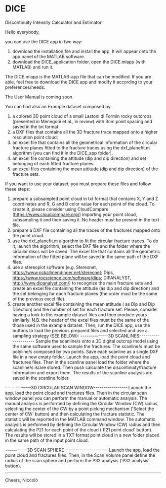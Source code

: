 # DICE
Discontinuity Intensity Calculator and Estimator

Hello everybody,

you can use the DICE app in two way:

1) download the installation file and install the app. It will appear onto the app panel of the MATLAB software.
2) download the DICE_application folder, open the DICE.mlapp (with MATLAB) and run it.

The DICE.mlapp is the MATLAB-app file that can be modified. If you are able, feel free to download the DICE app and modify it according to your preferences/needs.

The User Manual is coming soon.

You can find also an Example dataset composed by:

1) a colored 3D point cloud of a small Lastoni di Formin rocky outcrops (presented in Menegoni et al., in review) with 3cm point spacing and saved in the txt format.
2) a DXF files that contains all the 3D fracture trace mapped onto a higher resolution point cloud;
3) an excel file that contains all the geometrical information of the circular fracture planes fitted to the fracture traces using the dxf_planefit.m algorithm (you can find it in the DICE_app folder).
4) an excel file containing the attitude (dip and dip direction) and set belonging of each fitted fracture planes.
5) an excel files containing the mean attitude (dip and dip direction) of the fracture sets.


If you want to use your dataset, you must prepare these files and follow these steps:

1) prepare a subsampled point cloud in txt format that contains X, Y and Z coordinates and R, G and B color value for each point of the cloud. To create it, please consider using CloudCompare (https://www.cloudcompare.org/) importing your point cloud, subsampling it and then saving it. No header must be present in the text file.
2) prepare a DXF file containing all the traces of the fractures mapped onto the point cloud.
3) use the dxf_planefit.m algorithm to fit the circular fracture traces. To do it, launch the algorithm, select the DXF file and the folder where the circular discs will be saved. The excel file that contains all the geometric information of the fitted plane will be saved in the same path of the DXF files.
4) use a stereoplot software (e.g. Stereonet, https://www.rickallmendinger.net/stereonet; Dips, https://www.rocscience.com/software/dips; DIPANALYST, http://www.dipanalyst.com/) to recognize the main fracture sets and create an excel file containing the attitude (as dip and dip direction) and the set belonging for each fracture planes (the order must be the same of the previous excel file).
5) create another excel file containing the mean attitude ( as Dip and Dip Direction) and the number of set for each fracture set.
Please, consider having a look to the example dataset files and then produce yours similarly. N.B. the header of the excel files must be the same of the those used in the example dataset.
Then, run the DICE app, use the buttons to load the previous prepared files and selected and use a sampling strategy (SEE BELOW):
--------------3D SCANLINES---------------------
Sample the scanline/s onto a 3D digital outcrop model using the same software used to sample the fractures. The scanline/s must be polyline/s composed by two points. Save each scanline as a single DXF file in a new empty folder.
Launch the app, load the point cloud and fractures files. Then in the scanline panel load the folder where the scanline/s is/are stored. Then push calculate the discontinuity/fracture information and export them.
The results of the scanline analysis are saved in the scanline folder.

-------------3D CIRCULAR SCAN WINDOW-----------------
Launch the app, load the point cloud and fractures files. Then in the circular scan window panel you can perform the manual or automatic analysis.
The manual analysis is performed by defining the Circular Window (CW) radius, selecting the center of the CW by a point picking mechanism ('Select the center of CW' button) and then calculating the fracture statistic. The statistic will be reported in the MATLAB command window.
The automatic analysis is performed by defining the Circular Window (CW) radius and then calculating the P21 for each point of the cloud ('P21 point cloud' button). The results will be stored in a TXT format point cloud in a new folder placed in the same path of the input point cloud.

-----------3D SCAN SPHERE----------------------
Launch the app, load the point cloud and fractures files. Then, in the Scan Volume panel define the radius of the scan sphere and perform the P32 analysis ('P32 analysis' button).

-----------------------------------------------

Cheers,
Niccolò
